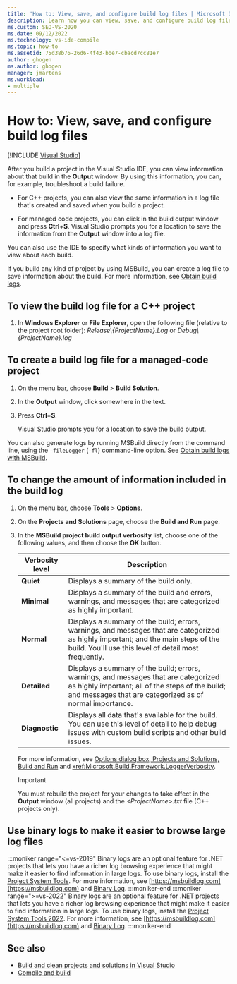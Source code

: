 ```yaml
---
title: 'How to: View, save, and configure build log files | Microsoft Docs'
description: Learn how you can view, save, and configure build log files. These files provide useful information for tasks like troubleshooting a build failure.
ms.custom: SEO-VS-2020
ms.date: 09/12/2022
ms.technology: vs-ide-compile
ms.topic: how-to
ms.assetid: 75d38b76-26d6-4f43-bbe7-cbacd7cc81e7
author: ghogen
ms.author: ghogen
manager: jmartens
ms.workload:
- multiple
---
```

# How to: View, save, and configure build log files

 [!INCLUDE [Visual Studio](~/includes/applies-to-version/vs-windows-only.md)]

After you build a project in the Visual Studio IDE, you can view information about that build in the **Output** window. By using this information, you can, for example, troubleshoot a build failure.

- For C++ projects, you can also view the same information in a log file that's created and saved when you build a project.

- For managed code projects, you can click in the build output window and press **Ctrl**+**S**. Visual Studio prompts you for a location to save the information from the **Output** window into a log file.

You can also use the IDE to specify what kinds of information you want to view about each build.

If you build any kind of project by using MSBuild, you can create a log file to save information about the build. For more information, see [Obtain build logs](../msbuild/obtaining-build-logs-with-msbuild.md).

## To view the build log file for a C++ project

1. In **Windows Explorer** or **File Explorer**, open the following file (relative to the project root folder): *Release\\{ProjectName}.Log* or *Debug\\{ProjectName}.log*

## To create a build log file for a managed-code project

1. On the menu bar, choose **Build** > **Build Solution**.

2. In the **Output** window, click somewhere in the text.

3. Press **Ctrl**+**S**.

   Visual Studio prompts you for a location to save the build output.

You can also generate logs by running MSBuild directly from the command line, using the `-fileLogger` (`-fl`) command-line option. See [Obtain build logs with MSBuild](../msbuild/obtaining-build-logs-with-msbuild.md).

## To change the amount of information included in the build log

1. On the menu bar, choose **Tools** > **Options**.

2. On the **Projects and Solutions** page, choose the **Build and Run** page.

3. In the **MSBuild project build output verbosity** list, choose one of the following values, and then choose the **OK** button.

    |Verbosity level|Description|
    | - |-----------------|
    |**Quiet**|Displays a summary of the build only.|
    |**Minimal**|Displays a summary of the build and errors, warnings, and messages that are categorized as highly important.|
    |**Normal**|Displays a summary of the build; errors, warnings, and messages that are categorized as highly important; and the main steps of the build. You'll use this level of detail most frequently.|
    |**Detailed**|Displays a summary of the build; errors, warnings, and messages that are categorized as highly important; all of the steps of the build; and messages that are categorized as of normal importance.|
    |**Diagnostic**|Displays all data that's available for the build. You can use this level of detail to help debug issues with custom build scripts and other build issues.|

     For more information, see [Options dialog box,  Projects and Solutions, Build and Run](../ide/reference/options-dialog-box-projects-and-solutions-build-and-run.md) and <xref:Microsoft.Build.Framework.LoggerVerbosity>.

    > [!IMPORTANT]
    > You must rebuild the project for your changes to take effect in the **Output** window (all projects) and the *\<ProjectName>.txt* file (C++ projects only).

## Use binary logs to make it easier to browse large log files

:::moniker range="<=vs-2019"
Binary logs are an optional feature for .NET projects that lets you have a richer log browsing experience that might make it easier to find information in large logs. To use binary logs, install the [Project System Tools](https://marketplace.visualstudio.com/items?itemName=VisualStudioProductTeam.ProjectSystemTools). For more information, see [https://msbuildlog.com](https://msbuildlog.com) and [Binary Log](https://github.com/microsoft/msbuild/blob/master/documentation/wiki/Binary-Log.md).
:::moniker-end
:::moniker range=">=vs-2022"
Binary logs are an optional feature for .NET projects that lets you have a richer log browsing experience that might make it easier to find information in large logs. To use binary logs, install the [Project System Tools 2022](https://marketplace.visualstudio.com/items?itemName=VisualStudioProductTeam.ProjectSystemTools2022). For more information, see [https://msbuildlog.com](https://msbuildlog.com) and [Binary Log](https://github.com/microsoft/msbuild/blob/master/documentation/wiki/Binary-Log.md).
:::moniker-end
## See also

- [Build and clean projects and solutions in Visual Studio](../ide/building-and-cleaning-projects-and-solutions-in-visual-studio.md)
- [Compile and build](../ide/compiling-and-building-in-visual-studio.md)
